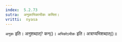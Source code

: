 ```yaml
---
index:  5.2.73
sutra:  अनुकाभिकाभीकः कमिता।
vritti:  nyasa
---
```


`अनुकः` इति। अनुशब्दात्? कन्()। `अभिकोऽभीकः` इति। अत्राप्यभिशब्दात्()॥
